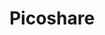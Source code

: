 ---
draft: false
title: Picoshare
content:
  id: picoshare
  name: Picoshare
  logo: /images/hosting-and-infrastructure/storage/picoshare/logo.png
  website: https://pico.rocks/
  iframe_website: /website-iframe/hosting-and-infrastructure/storage/picoshare
  dashboardImage: /images/hosting-and-infrastructure/storage/picoshare/screenshot-1.png
  short_description: PicoShare is a service for sharing images, videos, and other files.
  description: On PicoShare, only you can upload files. You can share links to those files with anyone, and they never have to sign up for an account.
  features:
    - title: Direct download links
      description: PicoShare gives you a direct download link you can share with anyone. They can view or download the file with no ads or signups.
    - title: No file restrictions
      description: Unlike sites like Imgur, Vimeo, or SoundCloud which only allow you to share specific types of files, PicoShare lets you share any file of any size.
    - title: o resizing/re-encoding
      description: If you upload media like images, video, or audio, PicoShare never forces you to wait on re-encoding. You get a direct download link as soon as you upload the file, and PicoShare never resizes or re-encodes your file.
    - title: Preservation
      description: PicoShare preserves the original filename and metadata for your files.
  screenshots:
    - /images/hosting-and-infrastructure/storage/picoshare/screenshot-1.png
    - /images/hosting-and-infrastructure/storage/picoshare/screenshot-2.png
---
